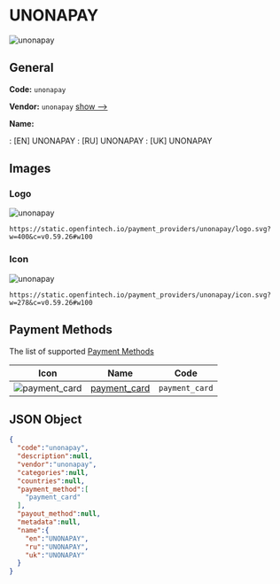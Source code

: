 
# UNONAPAY 
![unonapay](https://static.openfintech.io/payment_providers/unonapay/logo.svg?w=400&c=v0.59.26#w100)  

## General 
 
**Code:** `unonapay` 
 
**Vendor:** `unonapay` [show -->](/vendors/unonapay/) 
 
**Name:** 
 
:	[EN] UNONAPAY 
:	[RU] UNONAPAY 
:	[UK] UNONAPAY 
 

## Images 

### Logo 
 
![unonapay](https://static.openfintech.io/payment_providers/unonapay/logo.svg?w=400&c=v0.59.26#w100)  

```
https://static.openfintech.io/payment_providers/unonapay/logo.svg?w=400&c=v0.59.26#w100
```  

### Icon 
 
![unonapay](https://static.openfintech.io/payment_providers/unonapay/icon.svg?w=278&c=v0.59.26#w100)  

```
https://static.openfintech.io/payment_providers/unonapay/icon.svg?w=278&c=v0.59.26#w100
```  

## Payment Methods 
 
The list of supported [Payment Methods](/payment-methods/) 

|Icon|Name|Code| 
|:---:|:---:|:---:| 
|![payment_card](https://static.openfintech.io/payment_methods/payment_card/icon.svg?w=278&c=v0.59.26#w100) |[payment_card](/payment-methods/payment_card/)|`payment_card`| 
 

## JSON Object 

```json
{
  "code":"unonapay",
  "description":null,
  "vendor":"unonapay",
  "categories":null,
  "countries":null,
  "payment_method":[
    "payment_card"
  ],
  "payout_method":null,
  "metadata":null,
  "name":{
    "en":"UNONAPAY",
    "ru":"UNONAPAY",
    "uk":"UNONAPAY"
  }
}
```  
